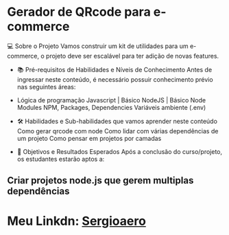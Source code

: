 # Gerador de QRcode para e-commerce

💻  Sobre o Projeto
Vamos construir um kit de utilidades para um e-commerce, o projeto deve ser escalável para ter adição de novas features.

- 📚 Pré-requisitos de Habilidades e Níveis de Conhecimento
Antes de ingressar neste conteúdo, é necessário possuir conhecimento prévio nas seguintes áreas:

* Lógica de programação
Javascript | Básico
NodeJS | Básico
Node Modules
NPM, Packages, Dependencies
Variáveis ambiente (.env)

* 🛠️ Habilidades e Sub-habilidades que vamos aprender neste conteúdo
Como gerar qrcode com node
Como lidar com várias dependências de um projeto
Como pensar em projetos por camadas

* 🎯 Objetivos e Resultados Esperados
Após a conclusão do curso/projeto, os estudantes estarão aptos a:

## Criar projetos node.js que gerem multiplas dependências

# Meu Linkdn:  [Sergioaero](https://www.linkedin.com/in/sergio-eustaquio/)

